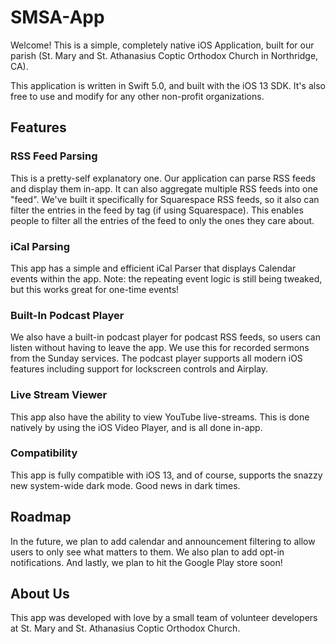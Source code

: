 # SMSA-App

Welcome! 
This is a simple, completely native iOS Application, built for our parish (St. Mary and St. Athanasius Coptic Orthodox Church in Northridge, CA).

This application is written in Swift 5.0, and built with the iOS 13 SDK. It's also free to use and modify for any other non-profit organizations.

## Features
### RSS Feed Parsing
This is a pretty-self explanatory one. Our application can parse RSS feeds and display them in-app. It can also aggregate multiple RSS feeds into one "feed". We've built it specifically for Squarespace RSS feeds, so it also can filter the entries in the feed by tag (if using Squarespace). This enables people to filter all the entries of the feed to only the ones they care about. 

### iCal Parsing
This app has a simple and efficient iCal Parser that displays Calendar events within the app. Note: the repeating event logic is still being tweaked, but this works great for one-time events!

### Built-In Podcast Player
We also have a built-in podcast player for podcast RSS feeds, so users can listen without having to leave the app. We use this for recorded sermons from the Sunday services. The podcast player supports all modern iOS features including support for lockscreen controls and Airplay.

### Live Stream Viewer
This app also have the ability to view YouTube live-streams. This is done natively by using the iOS Video Player, and is all done in-app.

### Compatibility
This app is fully compatible with iOS 13, and of course, supports the snazzy new system-wide dark mode. Good news in dark times.

## Roadmap
In the future, we plan to add calendar and announcement filtering to allow users to only see what matters to them. We also plan to add opt-in notifications. And lastly, we plan to hit the Google Play store soon!

## About Us
This app was developed with love by a small team of volunteer developers at St. Mary and St. Athanasius Coptic Orthodox Church.
